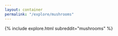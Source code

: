 ```yaml
---
layout: container
permalink: "/explore/mushrooms"
---
```


<link rel="stylesheet" type="text/css" href="/static/css/explore.css">
{% include explore.html subreddit="mushrooms" %}
